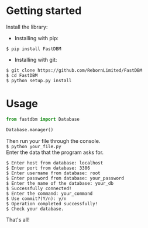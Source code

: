 # Getting started
Install the library:
<ul>
	<li>Installing with pip:</li>
</ul>

```$ pip install FastDBM```

<ul>
	<li>Installing with git:</li>
</ul>

```
$ git clone https://github.com/RebornLimited/FastDBM
$ cd FastDBM
$ python setup.py install
```

# Usage
```python
from fastdbm import Database

Database.manager()
```
Then run your file through the console.<br>
```$ python your_file.py```<br>
Enter the data that the program asks for.<br>
```
$ Enter host from database: localhost
$ Enter port from database: 3306
$ Enter username from database: root
$ Enter password from database: your_password
$ Enter the name of the database: your_db
$ Successfully connected!
$ Enter the command: your_command
$ Use commit?(Y/n): y/n
$ Operation completed successfully!
$ Check your database.
```
That's all!
